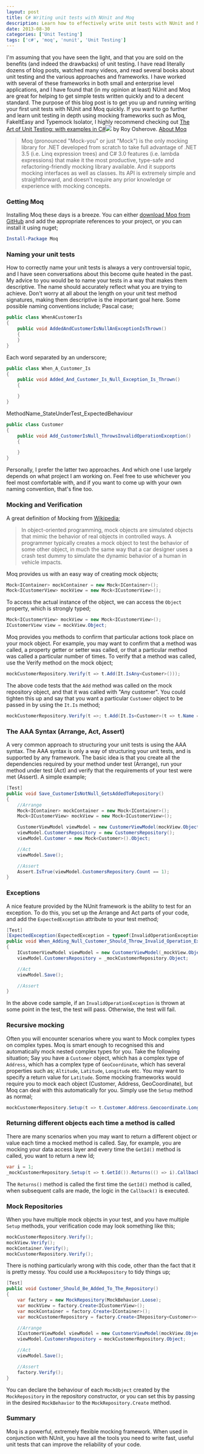 ```yaml
---
layout: post
title: C# Writing unit tests with NUnit and Moq
description: Learn how to effectively write unit tests with NUnit and Moq. This tutorial covers getting started, naming conventions, best practices and more.
date: 2013-08-30
categories: ['Unit Testing']
tags: ['c#', 'moq', 'nunit', 'Unit Testing']
---
```


I'm assuming that you have seen the light, and that you are sold on the benefits (and indeed the drawbacks) of unit testing. I have read literally dozens of blog posts, watched many videos, and read several books about unit testing and the various approaches and frameworks. I have worked with several of these frameworks in both small and enterprise level applications, and I have found that (in my opinion at least) NUnit and Moq are great for helping to get simple tests written quickly and to a decent standard. The purpose of this blog post is to get you up and running writing your first unit tests with NUnit and Moq quickly. If you want to go further and learn unit testing in depth using mocking frameworks such as Moq, FakeItEasy and Typemock Isolator, I highly recommend checking out [The Art of Unit Testing: with examples in C#](http://www.amazon.co.uk/gp/product/1617290890/ref=as_li_tf_tl?ie=UTF8&camp=1634&creative=6738&creativeASIN=1617290890&linkCode=as2&tag=jprecom-21)![](ir?t=jprecom-21&l=as2&o=2&a=1617290890) by Roy Osherove. [About Moq](https://code.google.com/p/moq/ 'Moq')

> Moq (pronounced "Mock-you" or just "Mock") is the only mocking library for .NET developed from scratch to take full advantage of .NET 3.5 (i.e. Linq expression trees) and C# 3.0 features (i.e. lambda expressions) that make it the most productive, type-safe and refactoring-friendly mocking library available. And it supports mocking interfaces as well as classes. Its API is extremely simple and straightforward, and doesn't require any prior knowledge or experience with mocking concepts.

### Getting Moq

Installing Moq these days is a breeze. You can either [download Moq from GitHub](https://github.com/Moq/moq4 'Moq on GitHub') and add the appropriate references to your project, or you can install it using nuget;

```powershell
Install-Package Moq
```

### Naming your unit tests

How to correctly name your unit tests is always a very controversial topic, and I have seen conversations about this become quite heated in the past. My advice to you would be to name your tests in a way that makes them descriptive. The name should accurately reflect what you are trying to achieve. Don't worry at all about the length on your unit test method signatures, making them descriptive is the important goal here. Some possible naming conventions include; Pascal case;

```csharp
public class WhenACustomerIs
{
    public void AddedAndCustomerIsNullAnExceptionIsThrown()
    {
    }
}
```

Each word separated by an underscore;

```csharp
public class When_A_Customer_Is
{
    public void Added_And_Customer_Is_Null_Exception_Is_Thrown()
    {

    }
}
```

MethodName_StateUnderTest_ExpectedBehaviour

```csharp
public class Customer
{
    public void Add_CustomerIsNull_ThrowsInvalidOperationException()
    {

    }
}
```

Personally, I prefer the latter two approaches. And which one I use largely depends on what project I am working on. Feel free to use whichever you feel most comfortable with, and if you want to come up with your own naming convention, that's fine too.

### Mocking and Verification

A great definition of Mocking from [Wikipedia](http://en.wikipedia.org/wiki/Mock_object 'Mock Object');

> In object-oriented programming, mock objects are simulated objects that mimic the behavior of real objects in controlled ways. A programmer typically creates a mock object to test the behavior of some other object, in much the same way that a car designer uses a crash test dummy to simulate the dynamic behavior of a human in vehicle impacts.

Moq provides us with an easy way of creating mock objects;

```csharp
Mock<IContainer> mockContainer = new Mock<IContainer>();
Mock<ICustomerView> mockView = new Mock<ICustomerView>();
```

To access the actual instance of the object, we can access the `Object` property, which is strongly typed;

```csharp
Mock<ICustomerView> mockView = new Mock<ICustomerView>();
ICustomerView view = mockView.Object;
```

Moq provides you methods to confirm that particular actions took place on your mock object. For example, you may want to confirm that a method was called, a property getter or setter was called, or that a particular method was called a particular number of times. To verify that a method was called, use the Verify method on the mock object;

```csharp
mockCustomerRepository.Verify(t => t.Add(It.IsAny<Customer>()));
```

The above code tests that the `Add` method was called on the mock repository object, and that it was called with "Any customer". You could tighten this up and say that you want a particular `Customer` object to be passed in by using the `It.Is` method;

```csharp
mockCustomerRepository.Verify(t =>; t.Add(It.Is<Customer>(t => t.Name == "Jon")));
```

### The AAA Syntax (Arrange, Act, Assert)

A very common approach to structuring your unit tests is using the AAA syntax. The AAA syntax is only a way of structuring your unit tests, and is supported by any framework. The basic idea is that you create all the dependencies required by your method under test (Arrange), run your method under test (Act) and verify that the requirements of your test were met (Assert). A simple example;

```csharp
[Test]
public void Save_CustomerIsNotNull_GetsAddedToRepository()
{
    //Arrange
    Mock<IContainer> mockContainer = new Mock<IContainer>();
    Mock<ICustomerView> mockView = new Mock<ICustomerView>();

    CustomerViewModel viewModel = new CustomerViewModel(mockView.Object, mockContainer.Object);
    viewModel.CustomersRepository = new CustomersRepository();
    viewModel.Customer = new Mock<Customer>().Object;

    //Act
    viewModel.Save();

    //Assert
    Assert.IsTrue(viewModel.CustomersRepository.Count == 1);
}
```

### Exceptions

A nice feature provided by the NUnit framework is the ability to test for an exception. To do this, you set up the Arrange and Act parts of your code, and add the `ExpectedException` attribute to your test method;

```csharp
[Test]
[ExpectedException(ExpectedException = typeof(InvalidOperationException))]
public void When_Adding_Null_Customer_Should_Throw_Invalid_Operation_Exception()
{
    ICustomerViewModel viewModel = new CustomerViewModel(_mockView.Object, _mockContainer.Object);
    viewModel.CustomersRepository = _mockCustomerRepository.Object;

    //Act
    viewModel.Save();

    //Assert
}
```

In the above code sample, if an `InvalidOperationException` is thrown at some point in the test, the test will pass. Otherwise, the test will fail.

### Recursive mocking

Often you will encounter scenarios where you want to Mock complex types on complex types. Moq is smart enough to recognised this and automatically mock nested complex types for you. Take the following situation; Say you have a `Customer` object, which has a complex type of `Address`, which has a complex type of `GeoCoordinate`, which has several properties such as; `Altitude`, `Latitude`, `Longitude` etc. You may want to specify a return value for `Latitude`. Some mocking frameworks would require you to mock each object (Customer, Address, GeoCoordinate), but Moq can deal with this automatically for you. Simply use the `Setup` method as normal;

```csharp
mockCustomerRepository.Setup(t => t.Customer.Address.Geocoordinate.Longitude).Returns(13.92);
```

### Returning different objects each time a method is called

There are many scenarios when you may want to return a different object or value each time a mocked method is called. Say, for example, you are mocking your data access layer and every time the `GetId()` method is called, you want to return a new Id;

```csharp
var i = 1;
_mockCustomerRepository.Setup(t => t.GetId()).Returns(() => i).Callback(() => i++);
```

The `Returns()` method is called the first time the `GetId()` method is called, when subsequent calls are made, the logic in the `Callback()` is executed.

### Mock Repositories

When you have multiple mock objects in your test, and you have multiple `Setup` methods, your verification code may look something like this;

```csharp
mockCustomerRepository.Verify();
mockView.Verify();
mockContainer.Verify();
mockCustomerRepository.Verify();
```

There is nothing particularly wrong with this code, other than the fact that it is pretty messy. You could use a `MockRepository` to tidy things up;

```csharp
[Test]
public void Customer_Should_Be_Added_To_The_Repository()
{
    var factory = new MockRepository(MockBehavior.Loose);
    var mockView = factory.Create<ICustomerView>();
    var mockContainer = factory.Create<IContainer>();
    var mockCustomerRepository = factory.Create<IRepository<Customer>>();

    //Arrange
    ICustomerViewModel viewModel = new CustomerViewModel(mockView.Object, mockContainer.Object);
    viewModel.CustomersRepository = mockCustomerRepository.Object;

    //Act
    viewModel.Save();

    //Assert
    factory.Verify();
}
```

You can declare the behaviour of each `MockObject` created by the `MockRepository` in the repository constructor, or you can set this by passing in the desired `MockBehavior` to the `MockRepository.Create` method.

### Summary

Moq is a powerful, extremely flexible mocking framework. When used in conjunction with NUnit, you have all the tools you need to write fast, useful unit tests that can improve the reliability of your code.
